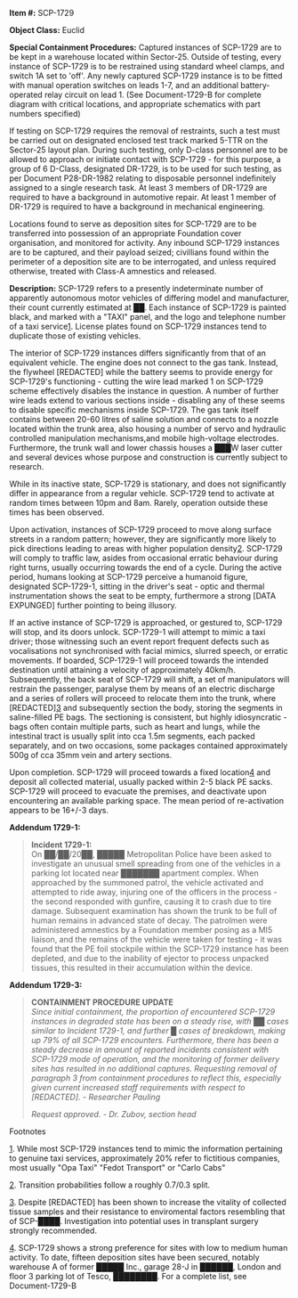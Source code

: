 **Item #:** SCP-1729

**Object Class:** Euclid

**Special Containment Procedures:** Captured instances of SCP-1729 are to be kept in a warehouse located within Sector-25. Outside of testing, every instance of SCP-1729 is to be restrained using standard wheel clamps, and switch 1A set to 'off'. Any newly captured SCP-1729 instance is to be fitted with manual operation switches on leads 1-7, and an additional battery-operated relay circuit on lead 1. (See Document-1729-B for complete diagram with critical locations, and appropriate schematics with part numbers specified)

If testing on SCP-1729 requires the removal of restraints, such a test must be carried out on designated enclosed test track marked 5-TTR on the Sector-25 layout plan. During such testing, only D-class personnel are to be allowed to approach or initiate contact with SCP-1729 - for this purpose, a group of 6 D-Class, designated DR-1729, is to be used for such testing, as per Document P28-DR-1982 relating to disposable personnel indefinitely assigned to a single research task. At least 3 members of DR-1729 are required to have a background in automotive repair. At least 1 member of DR-1729 is required to have a background in mechanical engineering.

Locations found to serve as deposition sites for SCP-1729 are to be transferred into possession of an appropriate Foundation cover organisation, and monitored for activity. Any inbound SCP-1729 instances are to be captured, and their payload seized; civillians found within the perimeter of a deposition site are to be interrogated, and unless required otherwise, treated with Class-A amnestics and released.

**Description:** SCP-1729 refers to a presently indeterminate number of apparently autonomous motor vehicles of differing model and manufacturer, their count currently estimated at ██. Each instance of SCP-1729 is painted black, and marked with a "TAXI" panel, and the logo and telephone number of a taxi service[1](javascript:;). License plates found on SCP-1729 instances tend to duplicate those of existing vehicles.

The interior of SCP-1729 instances differs significantly from that of an equivalent vehicle. The engine does not connect to the gas tank. Instead, the flywheel \[REDACTED\] while the battery seems to provide energy for SCP-1729's functioning - cutting the wire lead marked 1 on SCP-1729 scheme effectively disables the instance in question. A number of further wire leads extend to various sections inside - disabling any of these seems to disable specific mechanisms inside SCP-1729. The gas tank itself contains between 20-60 litres of saline solution and connects to a nozzle located within the trunk area, also housing a number of servo and hydraulic controlled manipulation mechanisms,and mobile high-voltage electrodes. Furthermore, the trunk wall and lower chassis houses a ███W laser cutter and several devices whose purpose and construction is currently subject to research.

While in its inactive state, SCP-1729 is stationary, and does not significantly differ in appearance from a regular vehicle. SCP-1729 tend to activate at random times between 10pm and 8am. Rarely, operation outside these times has been observed.

Upon activation, instances of SCP-1729 proceed to move along surface streets in a random pattern; however, they are significantly more likely to pick directions leading to areas with higher population density[2](javascript:;). SCP-1729 will comply to traffic law, asides from occasional erratic behaviour during right turns, usually occurring towards the end of a cycle. During the active period, humans looking at SCP-1729 perceive a humanoid figure, designated SCP-1729-1, sitting in the driver's seat - optic and thermal instrumentation shows the seat to be empty, furthermore a strong \[DATA EXPUNGED\] further pointing to being illusory.

If an active instance of SCP-1729 is approached, or gestured to, SCP-1729 will stop, and its doors unlock. SCP-1729-1 will attempt to mimic a taxi driver; those witnessing such an event report frequent defects such as vocalisations not synchronised with facial mimics, slurred speech, or erratic movements. If boarded, SCP-1729-1 will proceed towards the intended destination until attaining a velocity of approximately 40km/h. Subsequently, the back seat of SCP-1729 will shift, a set of manipulators will restrain the passenger, paralyse them by means of an electric discharge and a series of rollers will proceed to relocate them into the trunk, where \[REDACTED\][3](javascript:;) and subsequently section the body, storing the segments in saline-filled PE bags. The sectioning is consistent, but highly idiosyncratic - bags often contain multiple parts, such as heart and lungs, while the intestinal tract is usually split into cca 1.5m segments, each packed separately, and on two occasions, some packages contained approximately 500g of cca 35mm vein and artery sections.

Upon completion. SCP-1729 will proceed towards a fixed location[4](javascript:;) and deposit all collected material, usually packed within 2-5 black PE sacks. SCP-1729 will proceed to evacuate the premises, and deactivate upon encountering an available parking space. The mean period of re-activation appears to be 16+/-3 days.

**Addendum 1729-1:**

> **Incident 1729-1:**  
> On ██/██/20██, █████ Metropolitan Police have been asked to investigate an unusual smell spreading from one of the vehicles in a parking lot located near ███████ apartment complex. When approached by the summoned patrol, the vehicle activated and attempted to ride away, injuring one of the officers in the process - the second responded with gunfire, causing it to crash due to tire damage. Subsequent examination has shown the trunk to be full of human remains in advanced state of decay. The patrolmen were administered amnestics by a Foundation member posing as a MI5 liaison, and the remains of the vehicle were taken for testing - it was found that the PE foil stockpile within the SCP-1729 instance has been depleted, and due to the inability of ejector to process unpacked tissues, this resulted in their accumulation within the device.

**Addendum 1729-3:**

> **CONTAINMENT PROCEDURE UPDATE**  
> _Since initial containment, the proportion of encountered SCP-1729 instances in degraded state has been on a steady rise, with ██ cases similar to Incident 1729-1, and further █ cases of breakdown, making up 79% of all SCP-1729 encounters. Furthermore, there has been a steady decrease in amount of reported incidents consistent with SCP-1729 mode of operation, and the monitoring of former delivery sites has resulted in no additional captures. Requesting removal of paragraph 3 from containment procedures to reflect this, especially given current increased staff requirements with respect to \[REDACTED\]. - Researcher Pauling_
> 
> _Request approved. - Dr. Zubov, section head_

Footnotes

[1](javascript:;). While most SCP-1729 instances tend to mimic the information pertaining to genuine taxi services, approximately 20% refer to fictitious companies, most usually "Opa Taxi" "Fedot Transport" or "Carlo Cabs"

[2](javascript:;). Transition probabilities follow a roughly 0.7/0.3 split.

[3](javascript:;). Despite \[REDACTED\] has been shown to increase the vitality of collected tissue samples and their resistance to enviromental factors resembling that of SCP-████. Investigation into potential uses in transplant surgery strongly recommended.

[4](javascript:;). SCP-1729 shows a strong preference for sites with low to medium human activity. To date, fifteen deposition sites have been secured, notably warehouse A of former █████ Inc., garage 28-J in ██████, London and floor 3 parking lot of Tesco, ████████. For a complete list, see Document-1729-B